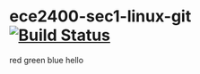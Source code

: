 # ece2400-sec1-linux-git [![Build Status](https://travis-ci.org/Matthew-DiStefano/ece2400-sec1-linux-git.svg?branch=master)](https://travis-ci.org/Matthew-DiStefano/ece2400-sec1-linux-git)
red
green
blue
hello
